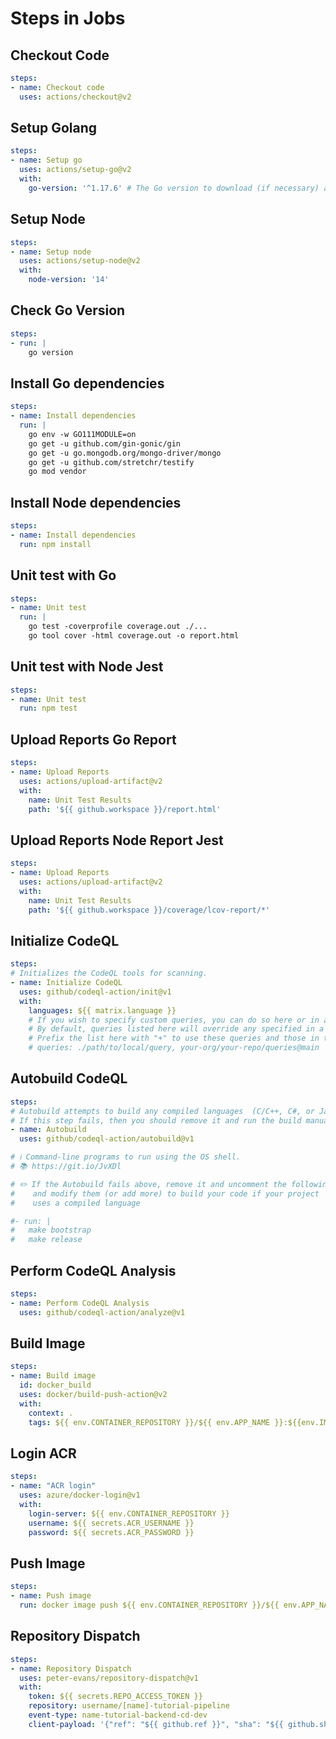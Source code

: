 # Steps in Jobs

## Checkout Code

```yaml
steps:
- name: Checkout code
  uses: actions/checkout@v2
```

## Setup Golang

```yaml
steps:
- name: Setup go
  uses: actions/setup-go@v2
  with:
    go-version: '^1.17.6' # The Go version to download (if necessary) and use.
```

## Setup Node

```yaml
steps:
- name: Setup node
  uses: actions/setup-node@v2
  with:
    node-version: '14'
```


## Check Go Version

```yaml
steps:
- run: |
    go version
```

## Install Go dependencies

```yaml
steps:
- name: Install dependencies
  run: |
    go env -w GO111MODULE=on
    go get -u github.com/gin-gonic/gin
    go get -u go.mongodb.org/mongo-driver/mongo
    go get -u github.com/stretchr/testify
    go mod vendor
```
## Install Node dependencies

```yaml
steps:
- name: Install dependencies
  run: npm install
```


## Unit test with Go

```yaml
steps:
- name: Unit test
  run: |
    go test -coverprofile coverage.out ./...
    go tool cover -html coverage.out -o report.html
```

## Unit test with Node Jest

```yaml
steps:
- name: Unit test
  run: npm test
```


## Upload Reports Go Report

```yaml
steps:
- name: Upload Reports
  uses: actions/upload-artifact@v2
  with:
    name: Unit Test Results
    path: '${{ github.workspace }}/report.html'
```

## Upload Reports Node Report Jest

```yaml
steps:
- name: Upload Reports
  uses: actions/upload-artifact@v2
  with:
    name: Unit Test Results
    path: '${{ github.workspace }}/coverage/lcov-report/*'
```


## Initialize CodeQL

```yaml
steps:
# Initializes the CodeQL tools for scanning.
- name: Initialize CodeQL
  uses: github/codeql-action/init@v1
  with:
    languages: ${{ matrix.language }}
    # If you wish to specify custom queries, you can do so here or in a config file.
    # By default, queries listed here will override any specified in a config file.
    # Prefix the list here with "+" to use these queries and those in the config file.
    # queries: ./path/to/local/query, your-org/your-repo/queries@main
```

## Autobuild CodeQL

```yaml
steps:
# Autobuild attempts to build any compiled languages  (C/C++, C#, or Java).
# If this step fails, then you should remove it and run the build manually (see below)
- name: Autobuild
  uses: github/codeql-action/autobuild@v1

# ℹ️ Command-line programs to run using the OS shell.
# 📚 https://git.io/JvXDl

# ✏️ If the Autobuild fails above, remove it and uncomment the following three lines
#    and modify them (or add more) to build your code if your project
#    uses a compiled language

#- run: |
#   make bootstrap
#   make release
```

## Perform CodeQL Analysis

```yaml
steps:
- name: Perform CodeQL Analysis
  uses: github/codeql-action/analyze@v1
```


## Build Image

```yaml
steps:
- name: Build image
  id: docker_build
  uses: docker/build-push-action@v2
  with:
    context: .
    tags: ${{ env.CONTAINER_REPOSITORY }}/${{ env.APP_NAME }}:${{env.IMAGE_TAG}}
```

## Login ACR

```yaml
steps:
- name: "ACR login"
  uses: azure/docker-login@v1
  with:
    login-server: ${{ env.CONTAINER_REPOSITORY }}
    username: ${{ secrets.ACR_USERNAME }}
    password: ${{ secrets.ACR_PASSWORD }}
```


## Push Image

```yaml
steps:
- name: Push image
  run: docker image push ${{ env.CONTAINER_REPOSITORY }}/${{ env.APP_NAME }}:${{env.IMAGE_TAG}}
```

## Repository Dispatch

```yaml
steps:
- name: Repository Dispatch
  uses: peter-evans/repository-dispatch@v1
  with:
    token: ${{ secrets.REPO_ACCESS_TOKEN }}
    repository: username/[name]-tutorial-pipeline
    event-type: name-tutorial-backend-cd-dev
    client-payload: '{"ref": "${{ github.ref }}", "sha": "${{ github.sha }}"}'
```